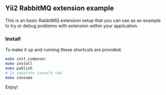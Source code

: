Yii2 RabbitMQ extension example
-------------------------------
This is an basic RabbitMQ extension setup that you can use as an example to try or debug problems with extension within your application.
### Install
To make it up and running these shortcuts are provided:
```bash
make init_composer
make install
make publish
# In separate console tab
make consume
```
Enjoy!
